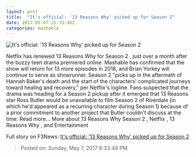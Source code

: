 ```yaml
---
layout: post
title:  "It's official: '13 Reasons Why' picked up for Season 2"
date: 2017-05-07 15:33:48Z
categories: mashable
---
```


![It's official: '13 Reasons Why' picked up for Season 2](http://i.amz.mshcdn.com/c6jajsNIf-zgVkHVEfC3ngg_X-I=/1200x630/2017%2F05%2F07%2F00%2Fca3bb748a17c4ae6b5f17a0e6d09d478.88182.jpg)

Netflix has renewed 13 Reasons Why for Season 2 , just over a month after the buzzy teen drama premiered online. Mashable has confirmed that the show will return for 13 more episodes in 2018, and Brian Yorkey will continue to serve as showrunner. Season 2 "picks up in the aftermath of Hannah Baker's death and the start of the characters' complicated journeys toward healing and recovery," per Netflix's logline. Fans suspected that the drama was heading for a Season 2 pickup after it emerged that 13 Reasons star Ross Butler would be unavailable to film Season 2 of Riverdale (in which he'd appeared as a recurring character during Season 1) because of a prior commitment to another project that Butler couldn't discuss at the time. Read more... More about 13 Reasons Why Season 2 , Netflix , 13 Reasons Why , and Entertainment


Full story on F3News: [It's official: '13 Reasons Why' picked up for Season 2](http://www.f3nws.com/n/CENFUF)

> Posted on: Sunday, May 7, 2017 8:33:48 PM
